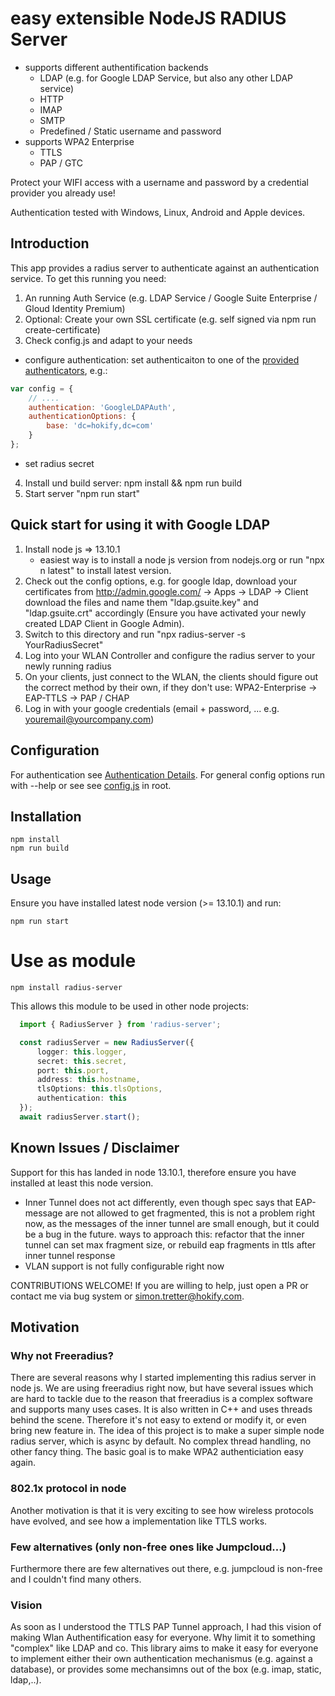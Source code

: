 # easy extensible NodeJS RADIUS Server

- supports different authentification backends
    - LDAP (e.g. for Google LDAP Service, but also any other LDAP service)
    - HTTP
    - IMAP
    - SMTP
    - Predefined / Static username and password
- supports WPA2 Enterprise
    - TTLS
    - PAP / GTC

Protect your WIFI access with a username and password by a credential provider you already use!

Authentication tested with Windows, Linux, Android and Apple devices.

## Introduction

This app provides a radius server to authenticate against an authentication service. To get this running
you need:

1.  An running Auth Service (e.g. LDAP Service / Google Suite Enterprise / Gloud Identity Premium)
2.  Optional: Create your own SSL certificate (e.g. self signed via npm run create-certificate)
3.  Check config.js and adapt to your needs

- configure authentication:
  set authenticaiton to one of the [provided authenticators](src/auth/README.md), e.g.:

```js
var config = {
	// ....
	authentication: 'GoogleLDAPAuth',
	authenticationOptions: {
		base: 'dc=hokify,dc=com'
	}
};
```

- set radius secret

4.  Install und build server: npm install && npm run build
5.  Start server "npm run start"

## Quick start for using it with Google LDAP

1. Install node js => 13.10.1
    - easiest way is to install a node js version from nodejs.org or run "npx n latest" to install latest version.
2. Check out the config options, e.g. for google ldap, download your certificates from http://admin.google.com/ -> Apps -> LDAP -> Client
download the files and name them "ldap.gsuite.key" and "ldap.gsuite.crt" accordingly (Ensure you have activated your newly created LDAP Client in Google Admin).
3. Switch to this directory and run "npx radius-server -s YourRadiusSecret"
4. Log into your WLAN Controller and configure the radius server to your newly running radius
5. On your clients, just connect to the WLAN, the clients should figure out the correct method by their own,
if they don't use: WPA2-Enterprise -> EAP-TTLS -> PAP / CHAP
6. Log in with your google credentials (email + password, ... e.g. youremail@yourcompany.com)

## Configuration

For authentication see [Authentication Details](src/auth/README.md).
For general config options run with --help or see see [config.js](config.js) in root.

## Installation

    npm install
    npm run build

## Usage

Ensure you have installed latest node version (>= 13.10.1) and run:

    npm run start

# Use as module

```
npm install radius-server
```

This allows this module to be used in other node projects:
```ts
  import { RadiusServer } from 'radius-server';

  const radiusServer = new RadiusServer({
      logger: this.logger,
      secret: this.secret,
      port: this.port,
      address: this.hostname,
      tlsOptions: this.tlsOptions,
      authentication: this
  });
  await radiusServer.start();
 ```

## Known Issues / Disclaimer

Support for this has landed in node 13.10.1, therefore ensure you have installed at least this node version.

- Inner Tunnel does not act differently, even though spec says that EAP-message are not allowed to get fragmented,
this is not a problem right now, as the messages of the inner tunnel are small enough, but it could be a bug in the future.
ways to approach this: refactor that the inner tunnel can set max fragment size, or rebuild eap fragments in ttls after inner tunnel response
- VLAN support is not fully configurable right now

CONTRIBUTIONS WELCOME! If you are willing to help, just open a PR or contact me via bug system or simon.tretter@hokify.com.

## Motivation

### Why not Freeradius?

There are several reasons why I started implementing this radius server in node js. We are using
freeradius right now, but have several issues which are hard to tackle due to the reason that freeradius
is a complex software and supports many uses cases. It is also written in C++ and uses threads behind the scene.
Therefore it's not easy to extend or modify it, or even bring new feature in.
The idea of this project is to make a super simple node radius server, which is async by default. No complex
thread handling, no other fancy thing. The basic goal is to make WPA2 authenticiation easy again.

### 802.1x protocol in node

Another motivation is that it is very exciting to see how wireless protocols have evolved, and see
how a implementation like TTLS works.

### Few alternatives (only non-free ones like Jumpcloud...)

Furthermore there are few alternatives out there, e.g. jumpcloud is non-free and I couldn't find many others.

### Vision

As soon as I understood the TTLS PAP Tunnel approach, I had this vision of making Wlan Authentification easy
for everyone. Why limit it to something "complex" like LDAP and co. This library aims to make it easy for everyone
to implement either their own authentication mechanismus (e.g. against a database), or provides some mechansimns
out of the box (e.g. imap, static, ldap,..).

